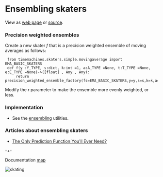 # Ensembling skaters
View as [web page](https://microprediction.github.io/timemachines/ensembling)  or [source](https://github.com/microprediction/timemachines/blob/main/docs/ensembling.md).


### Precision weighted ensembles
Create a new skater *f* that is a precision weighted ensemble of moving averages as follows:

     from timemachines.skaters.simple.movingaverage import EMA_BASIC_SKATERS
     def f(y :Y_TYPE, s:dict, k:int =1, a:A_TYPE =None, t:T_TYPE =None, e:E_TYPE =None)->([float] , Any , Any):
         return precision_weighted_ensemble_factory(fs=EMA_BASIC_SKATERS,y=y,s=s,k=k,a=a,t=t,e=e,r=0.5)

Modify the *r* parameter to make the ensemble more evenly weighted, or less. 


### Implementation

- See the [ensembling](https://github.com/microprediction/timemachines/tree/main/timemachines/skatertools/ensembling) utilities. 


### Articles about ensembling skaters

- [The Only Prediction Function You'll Ever Need?](https://microprediction.medium.com/the-only-prediction-function-youll-ever-need-fe2ae42eaff0)

 

-+- 

Documentation [map](https://microprediction.github.io/timemachines/map.html)
 
  


![skating](https://i.imgur.com/elu5muO.png)
